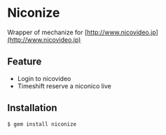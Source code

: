 # Niconize

Wrapper of mechanize for [http://www.nicovideo.jp](http://www.nicovideo.jp)

## Feature

- Login to nicovideo
- Timeshift reserve a niconico live

## Installation

    $ gem install niconize
